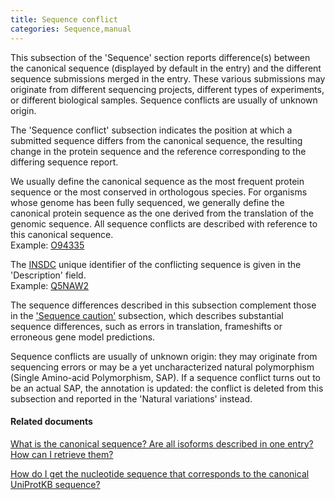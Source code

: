 ```yaml
---
title: Sequence conflict
categories: Sequence,manual
---
```


This subsection of the 'Sequence' section reports difference(s) between the canonical sequence (displayed by default in the entry) and the different sequence submissions merged in the entry. These various submissions may originate from different sequencing projects, different types of experiments, or different biological samples. Sequence conflicts are usually of unknown origin.

The 'Sequence conflict' subsection indicates the position at which a submitted sequence differs from the canonical sequence, the resulting change in the protein sequence and the reference corresponding to the differing sequence report.

We usually define the canonical sequence as the most frequent protein sequence or the most conserved in orthologous species. For organisms whose genome has been fully sequenced, we generally define the canonical protein sequence as the one derived from the translation of the genomic sequence. All sequence conflicts are described with reference to this canonical sequence.  
Example: [O94335](https://www.uniprot.org/uniprotkb/O94335#sequences)

The [INSDC](http://www.insdc.org/) unique identifier of the conflicting sequence is given in the 'Description' field.  
Example: [Q5NAW2](https://www.uniprot.org/uniprotkb/Q5NAW2#sequences)

The sequence differences described in this subsection complement those in the ['Sequence caution'](https://www.uniprot.org/help/sequence_caution) subsection, which describes substantial sequence differences, such as errors in translation, frameshifts or erroneous gene model predictions.

Sequence conflicts are usually of unknown origin: they may originate from sequencing errors or may be a yet uncharacterized natural polymorphism (Single Amino-acid Polymorphism, SAP). If a sequence conflict turns out to be an actual SAP, the annotation is updated: the conflict is deleted from this subsection and reported in the 'Natural variations' instead.

#### Related documents

[What is the canonical sequence? Are all isoforms described in one entry? How can I retrieve them?](https://www.uniprot.org/help/canonical%5Fand%5Fisoforms)

[How do I get the nucleotide sequence that corresponds to the canonical UniProtKB sequence?](https://www.uniprot.org/help/canonical%5Fnucleotide)
